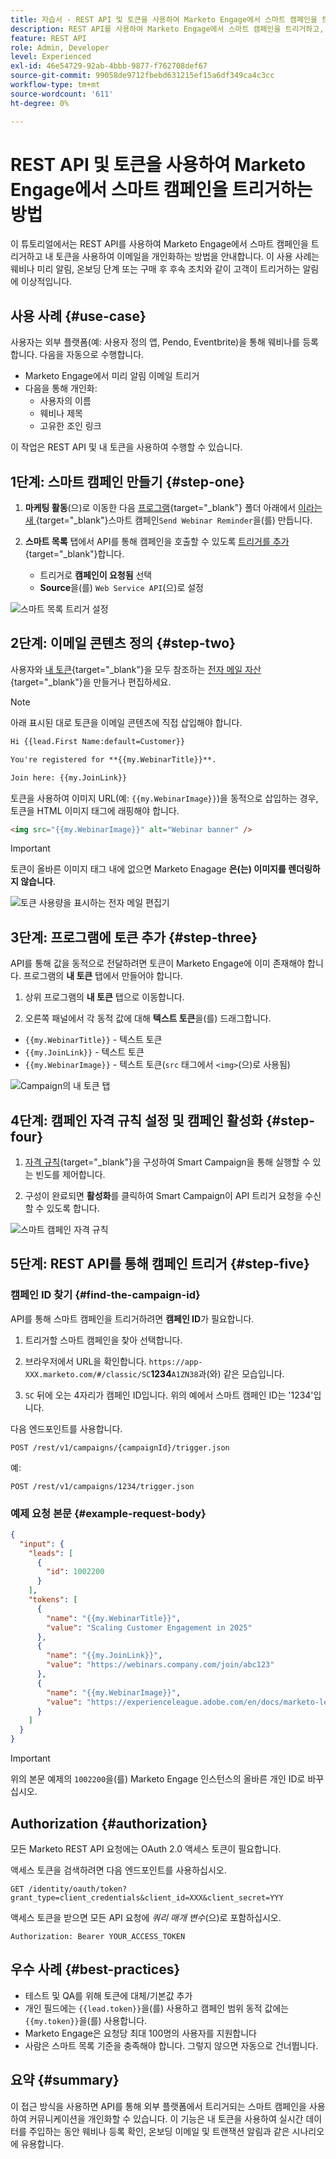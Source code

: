 ```yaml
---
title: 자습서 - REST API 및 토큰을 사용하여 Marketo Engage에서 스마트 캠페인을 트리거하는 방법
description: REST API를 사용하여 Marketo Engage에서 스마트 캠페인을 트리거하고, 내 토큰을 사용하여 이메일을 개인화하는 방법을 알아봅니다.
feature: REST API
role: Admin, Developer
level: Experienced
exl-id: 46e54729-92ab-4bbb-9877-f762708def67
source-git-commit: 99058de9712fbebd631215ef15a6df349ca4c3cc
workflow-type: tm+mt
source-wordcount: '611'
ht-degree: 0%

---
```


# REST API 및 토큰을 사용하여 Marketo Engage에서 스마트 캠페인을 트리거하는 방법

이 튜토리얼에서는 REST API를 사용하여 Marketo Engage에서 스마트 캠페인을 트리거하고 내 토큰을 사용하여 이메일을 개인화하는 방법을 안내합니다. 이 사용 사례는 웨비나 미리 알림, 온보딩 단계 또는 구매 후 후속 조치와 같이 고객이 트리거하는 알림에 이상적입니다.

## 사용 사례 {#use-case}

사용자는 외부 플랫폼(예: 사용자 정의 앱, Pendo, Eventbrite)을 통해 웨비나를 등록합니다. 다음을 자동으로 수행합니다.

* Marketo Engage에서 미리 알림 이메일 트리거
* 다음을 통해 개인화:
   * 사용자의 이름
   * 웨비나 제목
   * 고유한 조인 링크

이 작업은 REST API 및 내 토큰을 사용하여 수행할 수 있습니다.

## 1단계: 스마트 캠페인 만들기 {#step-one}

1. **마케팅 활동**(으)로 이동한 다음 [프로그램](https://experienceleague.adobe.com/en/docs/marketo/using/product-docs/core-marketo-concepts/programs/creating-programs/understanding-programs){target="_blank"} 폴더 아래에서 [이라는 새 ](https://experienceleague.adobe.com/en/docs/marketo/using/product-docs/core-marketo-concepts/smart-campaigns/understanding-smart-campaigns){target="_blank"}스마트 캠페인`Send Webinar Reminder`을(를) 만듭니다.

1. **스마트 목록** 탭에서 API를 통해 캠페인을 호출할 수 있도록 [트리거를 추가](https://experienceleague.adobe.com/en/docs/marketo/using/product-docs/core-marketo-concepts/smart-campaigns/creating-a-smart-campaign/define-smart-list-for-smart-campaign-trigger){target="_blank"}합니다.

   * 트리거로 **캠페인이 요청됨** 선택
   * **Source**&#x200B;을(를) `Web Service API`(으)로 설정

![스마트 목록 트리거 설정](assets/trigger-smart-campaign-rest-api-1.png)

## 2단계: 이메일 콘텐츠 정의 {#step-two}

사용자와 [내 토큰](https://experienceleague.adobe.com/en/docs/marketo-developer/marketo/rest/assets/emails){target="_blank"}을 모두 참조하는 [전자 메일 자산](https://experienceleague.adobe.com/en/docs/marketo/using/product-docs/core-marketo-concepts/programs/tokens/managing-my-tokens){target="_blank"}을 만들거나 편집하세요.

>[!NOTE]
>
>아래 표시된 대로 토큰을 이메일 콘텐츠에 직접 삽입해야 합니다.

```html
Hi {{lead.First Name:default=Customer}}

You're registered for **{{my.WebinarTitle}}**.

Join here: {{my.JoinLink}}
```

토큰을 사용하여 이미지 URL(예: `{{my.WebinarImage}}`)을 동적으로 삽입하는 경우, 토큰을 HTML 이미지 태그에 래핑해야 합니다.

```html
<img src="{{my.WebinarImage}}" alt="Webinar banner" />
```

>[!IMPORTANT]
>
>토큰이 올바른 이미지 태그 내에 없으면 Marketo Enagage **은(는) 이미지를 렌더링하지 않습니다**.

![토큰 사용량을 표시하는 전자 메일 편집기](assets/trigger-smart-campaign-rest-api-2.png)

## 3단계: 프로그램에 토큰 추가 {#step-three}

API를 통해 값을 동적으로 전달하려면 토큰이 Marketo Engage에 이미 존재해야 합니다. 프로그램의 **내 토큰** 탭에서 만들어야 합니다.

1. 상위 프로그램의 **내 토큰** 탭으로 이동합니다.

2. 오른쪽 패널에서 각 동적 값에 대해 **텍스트 토큰**&#x200B;을(를) 드래그합니다.

* `{{my.WebinarTitle}}` - 텍스트 토큰
* `{{my.JoinLink}}` - 텍스트 토큰
* `{{my.WebinarImage}}` - 텍스트 토큰(`src` 태그에서 `<img>`(으)로 사용됨)

![Campaign의 내 토큰 탭](assets/trigger-smart-campaign-rest-api-3.png)

## 4단계: 캠페인 자격 규칙 설정 및 캠페인 활성화 {#step-four}

1. [자격 규칙](https://experienceleague.adobe.com/en/docs/marketo/using/product-docs/core-marketo-concepts/smart-campaigns/using-smart-campaigns/edit-qualification-rules-in-a-smart-campaign){target="_blank"}을 구성하여 Smart Campaign을 통해 실행할 수 있는 빈도를 제어합니다.

1. 구성이 완료되면 **활성화**&#x200B;를 클릭하여 Smart Campaign이 API 트리거 요청을 수신할 수 있도록 합니다.

![스마트 캠페인 자격 규칙](assets/trigger-smart-campaign-rest-api-4.png)

## 5단계: REST API를 통해 캠페인 트리거 {#step-five}

### 캠페인 ID 찾기 {#find-the-campaign-id}

API를 통해 스마트 캠페인을 트리거하려면 **캠페인 ID**&#x200B;가 필요합니다.

1. 트리거할 스마트 캠페인을 찾아 선택합니다.

1. 브라우저에서 URL을 확인합니다. `https://app-XXX.marketo.com/#/classic/SC`**1234**`A1ZN38`&#x200B;과(와) 같은 모습입니다.

1. `SC` 뒤에 오는 4자리가 캠페인 ID입니다. 위의 예에서 스마트 캠페인 ID는 &#39;1234&#39;입니다.

다음 엔드포인트를 사용합니다.

```
POST /rest/v1/campaigns/{campaignId}/trigger.json
```

예:

```
POST /rest/v1/campaigns/1234/trigger.json
```

### 예제 요청 본문 {#example-request-body}

```json
{
  "input": {
    "leads": [
      {
        "id": 1002200
      }
    ],
    "tokens": [
      {
        "name": "{{my.WebinarTitle}}",
        "value": "Scaling Customer Engagement in 2025"
      },
      {
        "name": "{{my.JoinLink}}",
        "value": "https://webinars.company.com/join/abc123"
      },
      {
        "name": "{{my.WebinarImage}}",
        "value": "https://experienceleague.adobe.com/en/docs/marketo-learn/tutorials/events/media_1c6f338a518ada11550084c8ab3a6bbf554ff6eac.jpeg"
      }
    ]
  }
}
```

>[!IMPORTANT]
>
>위의 본문 예제의 `1002200`을(를) Marketo Engage 인스턴스의 올바른 개인 ID로 바꾸십시오.

## Authorization {#authorization}

모든 Marketo REST API 요청에는 OAuth 2.0 액세스 토큰이 필요합니다.

액세스 토큰을 검색하려면 다음 엔드포인트를 사용하십시오.

```
GET /identity/oauth/token?grant_type=client_credentials&client_id=XXX&client_secret=YYY
```

액세스 토큰을 받으면 모든 API 요청에 _쿼리 매개 변수_(으)로 포함하십시오.

```
Authorization: Bearer YOUR_ACCESS_TOKEN
```

## 우수 사례 {#best-practices}

* 테스트 및 QA를 위해 토큰에 대체/기본값 추가
* 개인 필드에는 `{{lead.token}}`을(를) 사용하고 캠페인 범위 동적 값에는 `{{my.token}}`을(를) 사용합니다.
* Marketo Engage은 요청당 최대 100명의 사용자를 지원합니다
* 사람은 스마트 목록 기준을 충족해야 합니다. 그렇지 않으면 자동으로 건너뜁니다.

## 요약 {#summary}

이 접근 방식을 사용하면 API를 통해 외부 플랫폼에서 트리거되는 스마트 캠페인을 사용하여 커뮤니케이션을 개인화할 수 있습니다. 이 기능은 내 토큰을 사용하여 실시간 데이터를 주입하는 동안 웨비나 등록 확인, 온보딩 이메일 및 트랜잭션 알림과 같은 시나리오에 유용합니다.
